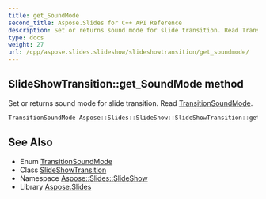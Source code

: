 ```yaml
---
title: get_SoundMode
second_title: Aspose.Slides for C++ API Reference
description: Set or returns sound mode for slide transition. Read TransitionSoundMode.
type: docs
weight: 27
url: /cpp/aspose.slides.slideshow/slideshowtransition/get_soundmode/
---
```

## SlideShowTransition::get_SoundMode method


Set or returns sound mode for slide transition. Read [TransitionSoundMode](../../transitionsoundmode/).

```cpp
TransitionSoundMode Aspose::Slides::SlideShow::SlideShowTransition::get_SoundMode() override
```

## See Also

* Enum [TransitionSoundMode](../../transitionsoundmode/)
* Class [SlideShowTransition](../)
* Namespace [Aspose::Slides::SlideShow](../../)
* Library [Aspose.Slides](../../../)
